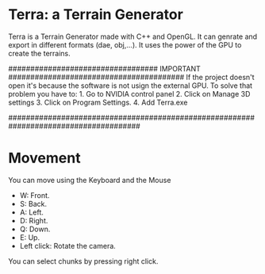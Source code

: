 # Terra: a Terrain Generator

Terra is a Terrain Generator made with C++ and OpenGL. It can genrate and
export in different formats (dae, obj,...). It uses the power of the GPU 
to create the terrains.

################################## IMPORTANT ########################################
If the project doesn't open it's because the software is not usign the external GPU.
To solve that problem you have to:
	1. Go to NVIDIA control panel
	2. Click on Manage 3D settings
	3. Click on Program Settings.
	4. Add Terra.exe

######################################################################################

 # Movement
You can move using the Keyboard and the Mouse
- W: Front.
- S: Back.
- A: Left. 
- D: Right.
- Q: Down.
- E: Up.
- Left click: Rotate the camera.

You can select chunks by pressing right click.
